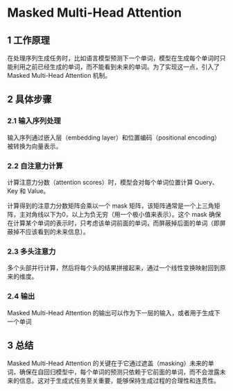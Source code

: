 # Masked Multi-Head Attention


## 1 工作原理
在处理序列生成任务时，比如语言模型预测下一个单词，模型在生成每个单词时只能利用之前已经生成的单词，而不能看到未来的单词。为了实现这一点，引入了 Masked Multi-Head Attention 机制。

## 2 具体步骤
### 2.1 输入序列处理
输入序列通过嵌入层（embedding layer）和位置编码（positional encoding）被转换为向量表示。


### 2.2 自注意力计算
计算注意力分数（attention scores）时，模型会对每个单词位置计算 Query、Key 和 Value。

计算得到的注意力分数矩阵会乘以一个 mask 矩阵，该矩阵通常是一个上三角矩阵，主对角线以下为0，以上为负无穷（用一个极小值来表示）。这个 mask 确保在计算某个单词的表示时，只考虑该单词前面的单词，而屏蔽掉后面的单词（即屏蔽掉不应该看到的未来信息）。

### 2.3 多头注意力
多个头部并行计算，然后将每个头的结果拼接起来，通过一个线性变换映射回到原来的维度。
### 2.4 输出
Masked Multi-Head Attention 的输出可以作为下一层的输入，或者用于生成下一个单词
## 3 总结
Masked Multi-Head Attention 的关键在于它通过遮盖（masking）未来的单词，确保在自回归模型中，每个单词的预测只依赖于它前面的单词，而不会泄露未来的信息。这对于生成式任务至关重要，能够保持生成过程的合理性和连贯性。


>